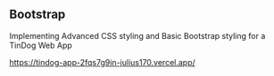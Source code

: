 ## Bootstrap

Implementing Advanced CSS styling and Basic Bootstrap styling for a TinDog Web App

https://tindog-app-2fqs7g9in-julius170.vercel.app/
